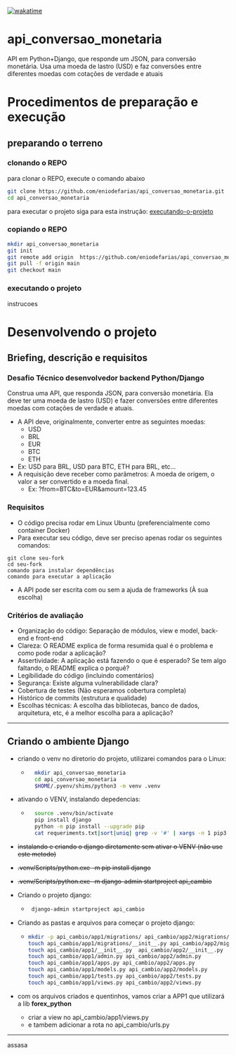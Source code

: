 <a href="https://wakatime.com/badge/user/739793a6-a4fb-4d88-b1e6-f79a9182d930/project/018e5da1-a102-4172-9bd4-4d61e140e96c"><img src="https://wakatime.com/badge/user/739793a6-a4fb-4d88-b1e6-f79a9182d930/project/018e5da1-a102-4172-9bd4-4d61e140e96c.svg" alt="wakatime"></a>



# api_conversao_monetaria
API em Python+Django, que responde um JSON, para conversão monetária. Usa uma moeda de lastro (USD) e faz conversões entre diferentes moedas com cotações de verdade e atuais


# Procedimentos de preparação e execução

## preparando o terreno


### clonando o REPO
para clonar o REPO, execute o comando abaixo
```bash
git clone https://github.com/eniodefarias/api_conversao_monetaria.git
cd api_conversao_monetaria
```
para executar o projeto siga para esta instrução: [executando-o-projeto](#executando-o-projeto)


### copiando o REPO
```bash
mkdir api_conversao_monetaria
git init
git remote add origin  https://github.com/eniodefarias/api_conversao_monetaria.git 
git pull -f origin main
git checkout main
```

### executando o projeto
instrucoes


# Desenvolvendo o projeto

## Briefing, descrição e requisitos
### Desafio Técnico desenvolvedor backend Python/Django
Construa uma API, que responda JSON, para conversão monetária. Ela deve ter uma moeda de lastro (USD) e fazer conversões entre diferentes moedas com cotações de verdade e atuais.
 - A API deve, originalmente, converter entre as seguintes moedas:
   - USD
   - BRL
   - EUR
   - BTC
   - ETH
 - Ex: USD para BRL, USD para BTC, ETH para BRL, etc...
 - A requisição deve receber como parâmetros: A moeda de origem, o valor a ser convertido e a moeda final.
   - Ex: ?from=BTC&to=EUR&amount=123.45

### Requisitos
 - O código precisa rodar em Linux Ubuntu (preferencialmente como container Docker)
 - Para executar seu código, deve ser preciso apenas rodar os seguintes comandos:
```text
git clone seu-fork
cd seu-fork
comando para instalar dependências
comando para executar a aplicação 
 ```
 - A API pode ser escrita com ou sem a ajuda de frameworks (À sua escolha)

### Critérios de avaliação
 - Organização do código: Separação de módulos, view e model, back-end e front-end
 - Clareza: O README explica de forma resumida qual é o problema e como pode rodar
a aplicação?
 - Assertividade: A aplicação está fazendo o que é esperado? Se tem algo faltando, o README explica o porquê?
 - Legibilidade do código (incluindo comentários)
 - Segurança: Existe alguma vulnerabilidade clara?
 - Cobertura de testes (Não esperamos cobertura completa)
 - Histórico de commits (estrutura e qualidade)
 - Escolhas técnicas: A escolha das bibliotecas, banco de dados, arquitetura, etc, é a melhor escolha para a aplicação?

---

 ## Criando o ambiente Django

 - criando o venv no diretorio do projeto, utilizarei comandos para o Linux:
   -  ```bash
        mkdir api_conversao_monetaria
        cd api_conversao_monetaria
        $HOME/.pyenv/shims/python3 -m venv .venv
        ```

 - ativando o VENV, instalando depedencias:
   -  ```bash
        source .venv/bin/activate
        pip install django
        python -m pip install --upgrade pip
        cat requeriments.txt|sort|uniq| grep -v '#' | xargs -n 1 pip3 install
        ```

 -  ~~instalando e criando o django diretamente sem ativar o VENV (não use este metodo)~~
  - ~~.venv/Scripts/python.exe -m pip install django~~
  - ~~.venv/Scripts/python.exe -m django-admin startproject api_cambio~~


 - Criando o projeto django:
   - ```bash
      django-admin startproject api_cambio 
        ```

 - Criando as pastas e arquivos para começar o projeto django:
   - ```bash          
     mkdir -p api_cambio/app1/migrations/ api_cambio/app2/migrations/; 
     touch api_cambio/app1/migrations/__init__.py api_cambio/app2/migrations/__init__.py
     touch api_cambio/app1/__init__.py  api_cambio/app2/__init__.py
     touch api_cambio/app1/admin.py api_cambio/app2/admin.py
     touch api_cambio/app1/apps.py api_cambio/app2/apps.py
     touch api_cambio/app1/models.py api_cambio/app2/models.py 
     touch api_cambio/app1/tests.py api_cambio/app2/tests.py
     touch api_cambio/app1/views.py api_cambio/app2/views.py
        ```

 - com os arquivos criados e quentinhos, vamos criar a APP1 que utilizará a lib **forex_python**
   - criar a view no api_cambio/app1/views.py 
   - e tambem adicionar a rota no api_cambio/urls.py


---


assasa
